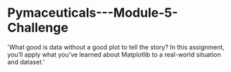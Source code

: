 # Pymaceuticals---Module-5-Challenge
'What good is data without a good plot to tell the story? In this assignment, you’ll apply what you've learned about Matplotlib to a real-world situation and dataset.'
